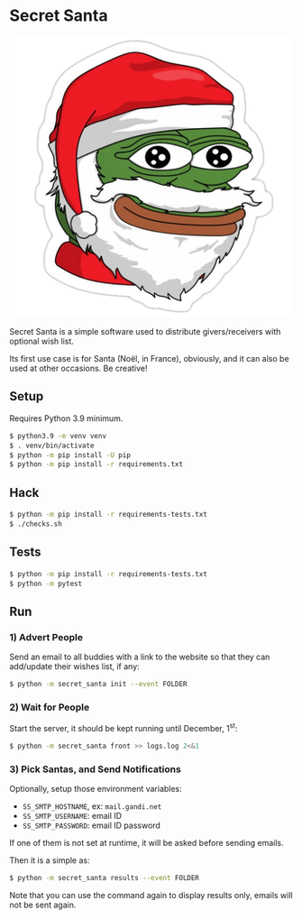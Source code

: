 # Secret Santa

![Pepe Santa](pepe-santa.png)

Secret Santa is a simple software used to distribute givers/receivers with optional wish list.

Its first use case is for Santa (Noël, in France), obviously, and it can also be used at other occasions. Be creative!

## Setup

Requires Python 3.9 minimum.

```bash
$ python3.9 -m venv venv
$ . venv/bin/activate
$ python -m pip install -U pip
$ python -m pip install -r requirements.txt
```

## Hack

```bash
$ python -m pip install -r requirements-tests.txt
$ ./checks.sh
```

## Tests

```bash
$ python -m pip install -r requirements-tests.txt
$ python -m pytest
```

## Run

### 1) Advert People

Send an email to all buddies with a link to the website so that they can add/update their wishes list, if any:

```bash
$ python -m secret_santa init --event FOLDER
```

### 2) Wait for People

Start the server, it should be kept running until December, 1<sup>st</sup>:

```bash
$ python -m secret_santa front >> logs.log 2<&1
```

### 3) Pick Santas, and Send Notifications

Optionally, setup those environment variables:

- `SS_SMTP_HOSTNAME`, ex: `mail.gandi.net`
- `SS_SMTP_USERNAME`: email ID
- `SS_SMTP_PASSWORD`: email ID password

If one of them is not set at runtime, it will be asked before sending emails.

Then it is a simple as:

```bash
$ python -m secret_santa results --event FOLDER
```

Note that you can use the command again to display results only, emails will not be sent again.
